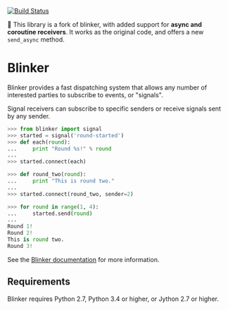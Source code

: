 [![Build Status](https://travis-ci.org/gomymove/blinker.svg?branch=master)](https://travis-ci.org/gomymove/blinker)

🍴 This library is a fork of blinker, with added support for
**async and coroutine receivers**.
It works as the original code, and offers a new ``send_async`` method.


# Blinker

Blinker provides a fast dispatching system that allows any number of
interested parties to subscribe to events, or "signals".

Signal receivers can subscribe to specific senders or receive signals
sent by any sender.

```python
>>> from blinker import signal
>>> started = signal('round-started')
>>> def each(round):
...     print "Round %s!" % round
...
>>> started.connect(each)

>>> def round_two(round):
...     print "This is round two."
...
>>> started.connect(round_two, sender=2)

>>> for round in range(1, 4):
...     started.send(round)
...
Round 1!
Round 2!
This is round two.
Round 3!
```

See the [Blinker documentation](https://pythonhosted.org/blinker/) for more information.

## Requirements

Blinker requires Python 2.7, Python 3.4 or higher, or Jython 2.7 or higher.
